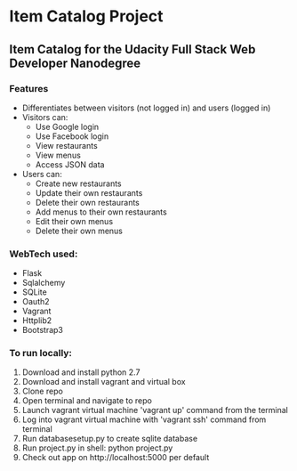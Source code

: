 # Item Catalog Project
## Item Catalog for the Udacity Full Stack Web Developer Nanodegree


### Features
* Differentiates between visitors (not logged in) and users (logged in)
* Visitors can:
  * Use Google login
  * Use Facebook login
  * View restaurants
  * View menus
  * Access JSON data
* Users can:
  * Create new restaurants
  * Update their own restaurants
  * Delete their own restaurants
  * Add menus to their own restaurants
  * Edit their own menus
  * Delete their own menus

### WebTech used:
* Flask
* Sqlalchemy
* SQLite
* Oauth2
* Vagrant
* Httplib2
* Bootstrap3

### To run locally:
1. Download and install python 2.7
2. Download and install vagrant and virtual box
3. Clone repo
4. Open terminal and navigate to repo
4. Launch vagrant virtual machine 'vagrant up' command from the terminal
5. Log into vagrant virtual machine with 'vagrant ssh' command from terminal
5. Run databasesetup.py to create sqlite database
6. Run project.py in shell: python project.py
7. Check out app on http://localhost:5000 per default
